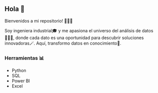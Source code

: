 ## Hola 👋

Bienvenidos a mi repositorio! 👩🏻‍💻

Soy ingeniera industrial🎓 y me apasiona el universo del análisis de datos👩🏻‍💻, donde cada dato es una oportunidad para descubrir soluciones innovadoras🪄. Aquí, transformo datos en conocimiento🧠.

### Herramientas 📊
- Python
- SQL
- Power BI
- Excel

